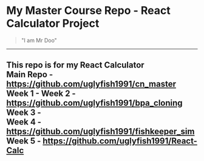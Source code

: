 # My Master Course Repo - React Calculator Project  
> "I am Mr Doo"  
---
This repo is for my React Calculator  
Main Repo - https://github.com/uglyfish1991/cn_master
Week 1 - 
Week 2 - https://github.com/uglyfish1991/bpa_cloning  
Week 3 -   
Week 4 - https://github.com/uglyfish1991/fishkeeper_sim
Week 5 - https://github.com/uglyfish1991/React-Calc
---
